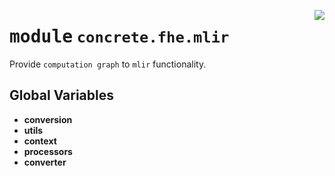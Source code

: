 <!-- markdownlint-disable -->

<a href="../../frontends/concrete-python/concrete/fhe/mlir/__init__.py#L0"><img align="right" style="float:right;" src="https://img.shields.io/badge/-source-cccccc?style=flat-square"></a>

# <kbd>module</kbd> `concrete.fhe.mlir`
Provide `computation graph` to `mlir` functionality. 

**Global Variables**
---------------
- **conversion**
- **utils**
- **context**
- **processors**
- **converter**



